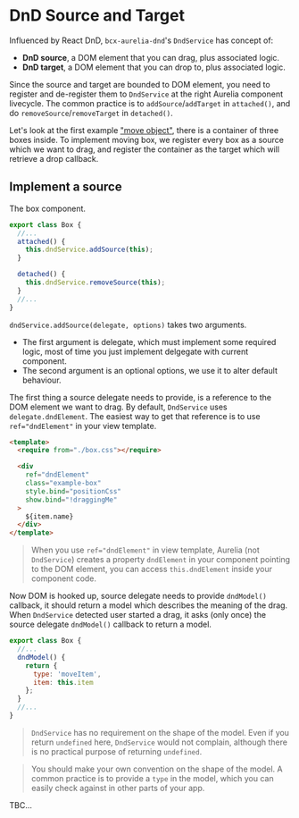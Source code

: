 # DnD Source and Target

Influenced by React DnD, `bcx-aurelia-dnd`'s `DndService` has concept of:

  * __DnD source__, a DOM element that you can drag, plus associated logic.
  * __DnD target__, a DOM element that you can drop to, plus associated logic.

Since the source and target are bounded to DOM element, you need to register and de-register them to `DndService` at the right Aurelia component livecycle. The common practice is to `addSource`/`addTarget` in `attached()`, and do `removeSource`/`removeTarget` in `detached()`.

Let's look at the first example ["move object"](#/simple), there is a container of three boxes inside. To implement moving box, we register every box as a source which we want to drag, and register the container as the target which will retrieve a drop callback.

## Implement a source

The box component.
```javascript
export class Box {
  //...
  attached() {
    this.dndService.addSource(this);
  }

  detached() {
    this.dndService.removeSource(this);
  }
  //...
}
```

`dndService.addSource(delegate, options)` takes two arguments.

  * The first argument is delegate, which must implement some required logic, most of time you just implement delgegate with current component.
  * The second argument is an optional options, we use it to alter default behaviour.

The first thing a source delegate needs to provide, is a reference to the DOM element we want to drag. By default, `DndService` uses `delegate.dndElement`. The easiest way to get that reference is to use `ref="dndElement"` in your view template.

```html
<template>
  <require from="./box.css"></require>

  <div
    ref="dndElement"
    class="example-box"
    style.bind="positionCss"
    show.bind="!draggingMe"
  >
    ${item.name}
  </div>
</template>
```

> When you use `ref="dndElement"` in view template, Aurelia (not `DndService`) creates a property `dndElement` in your component pointing to the DOM element, you can access `this.dndElement` inside your component code.

Now DOM is hooked up, source delegate needs to provide `dndModel()` callback, it should return a model which describes the meaning of the drag. When `DndService` detected user started a drag, it asks (only once) the source delegate `dndModel()` callback to return a model.

```javascript
export class Box {
  //...
  dndModel() {
    return {
      type: 'moveItem',
      item: this.item
    };
  }
  //...
}
```

> `DndService` has no requirement on the shape of the model. Even if you return `undefined` here, `DndService` would not complain, although there is no practical purpose of returning `undefined`.

> You should make your own convention on the shape of the model. A common practice is to provide a `type` in the model, which you can easily check against in other parts of your app.

TBC...


